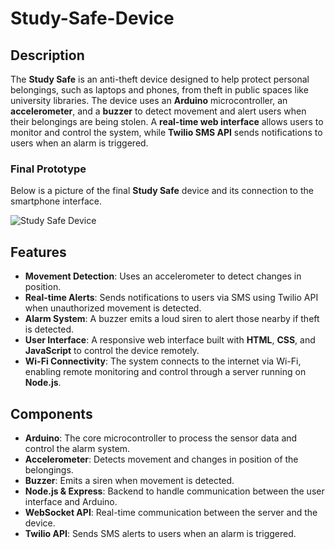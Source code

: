 # Study-Safe-Device

## Description
The **Study Safe** is an anti-theft device designed to help protect personal belongings, such as laptops and phones, from theft in public spaces like university libraries. The device uses an **Arduino** microcontroller, an **accelerometer**, and a **buzzer** to detect movement and alert users when their belongings are being stolen. A **real-time web interface** allows users to monitor and control the system, while **Twilio SMS API** sends notifications to users when an alarm is triggered.

### Final Prototype
Below is a picture of the final **Study Safe** device and its connection to the smartphone interface.

![Study Safe Device](https://github.com/user-attachments/assets/9e1b9b4f-c469-45cd-9420-67b088ab3e36)

## Features
- **Movement Detection**: Uses an accelerometer to detect changes in position.
- **Real-time Alerts**: Sends notifications to users via SMS using Twilio API when unauthorized movement is detected.
- **Alarm System**: A buzzer emits a loud siren to alert those nearby if theft is detected.
- **User Interface**: A responsive web interface built with **HTML**, **CSS**, and **JavaScript** to control the device remotely.
- **Wi-Fi Connectivity**: The system connects to the internet via Wi-Fi, enabling remote monitoring and control through a server running on **Node.js**.

## Components
- **Arduino**: The core microcontroller to process the sensor data and control the alarm system.
- **Accelerometer**: Detects movement and changes in position of the belongings.
- **Buzzer**: Emits a siren when movement is detected.
- **Node.js & Express**: Backend to handle communication between the user interface and Arduino.
- **WebSocket API**: Real-time communication between the server and the device.
- **Twilio API**: Sends SMS alerts to users when an alarm is triggered.
